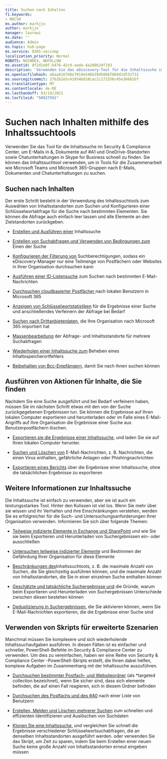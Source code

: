 ```yaml
---
title: Suchen nach Inhalten
f1.keywords:
- NOCSH
ms.author: markjjo
author: markjjo
manager: laurawi
ms.date: ''
audience: Admin
ms.topic: hub-page
ms.service: O365-seccomp
localization_priority: Normal
ROBOTS: NOINDEX, NOFOLLOW
ms.assetid: df2d1e0f-b476-42c9-aade-4a260b24f193
description: 'Verwenden Sie das eDiscovery-Tool für die Inhaltssuche im Security & Compliance Center, um E-Mails in &, Dokumente auf #A1 und #A2 sowie Chatunterhaltungen in Skype for Business schnell zu finden.'
ms.openlocfilehash: a6aa416768e7910e546b39d5866f884d2d532732
ms.sourcegitcommit: 27b2b2e5c41934b918cac2c171556c45e36661bf
ms.translationtype: MT
ms.contentlocale: de-DE
ms.lasthandoff: 03/19/2021
ms.locfileid: "50927591"
---
```

# <a name="search-for-content-using-the-content-search-tool"></a>Suchen nach Inhalten mithilfe des Inhaltssuchtools

Verwenden Sie das Tool für die Inhaltssuche im Security & Compliance Center, um E-Mails in &, Dokumente auf #A1 und OneDrive-Standorten sowie Chatunterhaltungen in Skype for Business schnell zu finden. Sie können das Inhaltssuchtool verwenden, um in Tools für die Zusammenarbeit wie Microsoft Teams und Microsoft 365-Gruppen nach E-Mails, Dokumenten und Chatunterhaltungen zu suchen.
  
## <a name="search-for-content"></a>Suchen nach Inhalten

Der erste Schritt besteht in der Verwendung des Inhaltssuchtools zum Auswählen von Inhaltsstandorten zum Suchen und Konfigurieren einer Schlüsselwortabfrage für die Suche nach bestimmten Elementen. Sie können die Abfrage auch einfach leer lassen und alle Elemente an den Zielstandorten zurückgeben.
  
- [Erstellen und Ausführen einer](content-search.md) Inhaltssuche 

- [Erstellen von Suchabfragen und Verwenden von Bedingungen zum](keyword-queries-and-search-conditions.md) Einen der Suche 

- [Konfigurieren der Filterung von](permissions-filtering-for-content-search.md) Suchberechtigungen, sodass ein eDiscovery-Manager nur eine Teilmenge von Postfächern oder Websites in Ihrer Organisation durchsuchen kann 

- [Ausführen einer ID-Listensuche](csv-file-for-an-id-list-content-search.md) zum Suchen nach bestimmten E-Mail-Nachrichten 

- [Durchsuchen cloudbasierter Postfächer ](search-cloud-based-mailboxes-for-on-premises-users.md) nach lokalen Benutzern in Microsoft 365

- [Anzeigen von Schlüsselwortstatistiken](view-keyword-statistics-for-content-search.md) für die Ergebnisse einer Suche und anschließendes Verfeinern der Abfrage bei Bedarf

- [Suchen nach Drittanbieterdaten,](use-content-search-to-search-third-party-data-that-was-imported.md) die Ihre Organisation nach Microsoft 365 importiert hat

- [Massenbearbeitung](bulk-edit-content-searches.md) der Abfrage- und Inhaltsstandorte für mehrere Suchabfragen

- [Wiederholen einer Inhaltssuche zum](retry-failed-content-search.md) Beheben eines Inhaltsspeicherortfehlers

- [Beibehalten von Bcc-Empfängern,](/exchange/policy-and-compliance/holds/preserve-bcc-recipients-and-group-members) damit Sie nach ihnen suchen können 

## <a name="perform-actions-on-content-you-find"></a>Ausführen von Aktionen für Inhalte, die Sie finden

Nachdem Sie eine Suche ausgeführt und bei Bedarf verfeinern haben, müssen Sie im nächsten Schritt etwas mit den von der Suche zurückgegebenen Ergebnissen tun. Sie können die Ergebnisse auf Ihren lokalen Computer exportieren und herunterladen oder im Falle eines E-Mail-Angriffs auf Ihre Organisation die Ergebnisse einer Suche aus Benutzerpostfächern löschen.
  
- [Exportieren sie die Ergebnisse einer Inhaltssuche,](export-search-results.md) und laden Sie sie auf Ihren lokalen Computer herunter. 

- [Suchen und Löschen von](search-for-and-delete-messages-in-your-organization.md) E-Mail-Nachrichten, z. B. Nachrichten, die einen Virus enthalten, gefährliche Anlagen oder Phishingnachrichten

- [Exportieren eines Berichts](export-a-content-search-report.md) über die Ergebnisse einer Inhaltssuche, ohne die tatsächlichen Ergebnisse zu exportieren 

## <a name="learn-more-about-content-search"></a>Weitere Informationen zur Inhaltssuche

Die Inhaltssuche ist einfach zu verwenden, aber sie ist auch ein leistungsstarkes Tool. Hinter den Kulissen ist viel los. Wenn Sie mehr über sie wissen und ihr Verhalten und ihre Einschränkungen verstehen, werden Sie es erfolgreicher für die Such- und Untersuchungsanforderungen Ihrer Organisation verwenden. Informieren Sie sich über folgende Themen:
  
- [Teilweise indizierte Elemente in Exchange und SharePoint](partially-indexed-items-in-content-search.md) und wie Sie sie beim Exportieren und Herunterladen von Suchergebnissen ein- oder ausschließen

- [Untersuchen teilweise indizierter Elemente](investigating-partially-indexed-items-in-ediscovery.md) und Bestimmen der Gefährdung Ihrer Organisation für diese Elemente

- [Beschränkungen des](limits-for-content-search.md)Inhaltssuchtools, z. B. die maximale Anzahl von Suchen, die Sie gleichzeitig ausführen können, und die maximale Anzahl von Inhaltsstandorten, die Sie in einer einzelnen Suche enthalten können

- [Geschätzte und tatsächliche Suchergebnisse und](differences-between-estimated-and-actual-ediscovery-search-results.md) die Gründe, warum beim Exportieren und Herunterladen von Suchergebnissen Unterschiede zwischen diesen bestehen können

- [Deduplizierung in Suchergebnissen,](de-duplication-in-ediscovery-search-results.md) die Sie aktivieren können, wenn Sie E-Mail-Nachrichten exportieren, die die Ergebnisse einer Suche sind

## <a name="use-scripts-for-advanced-scenarios"></a>Verwenden von Skripts für erweiterte Szenarien

Manchmal müssen Sie komplexere und sich wiederholende Inhaltssuchaufgaben ausführen. In diesen Fällen ist es einfacher und schneller, PowerShell-Befehle im Security & Compliance Center zu verwenden. Um dies zu vereinfachen, haben wir eine Reihe von Security & Compliance Center -PowerShell-Skripts erstellt, die Ihnen dabei helfen, komplexe Aufgaben im Zusammenhang mit der Inhaltssuche auszuführen.
  
- [Durchsuchen bestimmter Postfach- und Websiteordner](use-content-search-for-targeted-collections.md) (als *targeted collection bezeichnet), wenn Sie sicher sind, dass sich elemente befinden, die auf einen Fall reagieren, sich in diesem Ordner befinden

- [Durchsuchen des Postfachs und des #A0](search-the-mailbox-and-onedrive-for-business-for-a-list-of-users.md) nach einer Liste von Benutzern 

- [Erstellen, Melden und Löschen mehrerer Suchen](create-report-on-and-delete-multiple-content-searches.md) zum schnellen und effizienten Identifizieren und Auslöschen von Suchdaten 

- [Klonen Sie eine Inhaltssuche,](clone-a-content-search.md) und vergleichen Sie schnell die Ergebnisse verschiedener Schlüsselwortsuchabfragen, die an denselben Inhaltsstandorten ausgeführt werden. oder verwenden Sie das Skript, um Zeit zu sparen, indem Sie beim Erstellen einer neuen Suche keine große Anzahl von Inhaltsstandorten erneut eingeben müssen